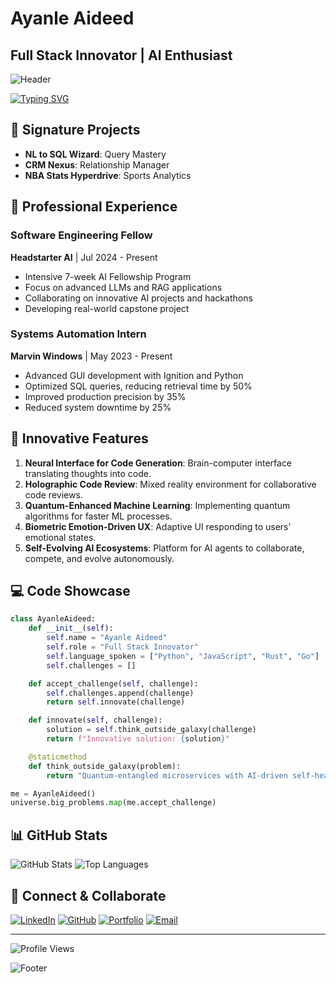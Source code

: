 # Ayanle Aideed

## Full Stack Innovator | AI Enthusiast

![Header](https://capsule-render.vercel.app/api?type=waving&color=gradient&height=300&section=header&text=Ayanle%20Aideed&fontSize=90&animation=fadeIn&fontAlignY=38&desc=Full%20Stack%20Innovator%20%7C%20AI%20Enthusiast&descAlignY=51&descAlign=50)

[![Typing SVG](https://readme-typing-svg.demolab.com?font=Fira+Code&size=24&duration=3000&pause=1000&color=36BCF7FF&center=true&vCenter=true&width=600&lines=Software+Engineering+Fellow;Systems+Automation+Expert;AI+and+ML+Innovator)](https://git.io/typing-svg)

## 🚀 Signature Projects

- **NL to SQL Wizard**: Query Mastery
- **CRM Nexus**: Relationship Manager
- **NBA Stats Hyperdrive**: Sports Analytics

## 💼 Professional Experience

### Software Engineering Fellow
**Headstarter AI** | Jul 2024 - Present
- Intensive 7-week AI Fellowship Program
- Focus on advanced LLMs and RAG applications
- Collaborating on innovative AI projects and hackathons
- Developing real-world capstone project

### Systems Automation Intern
**Marvin Windows** | May 2023 - Present
- Advanced GUI development with Ignition and Python
- Optimized SQL queries, reducing retrieval time by 50%
- Improved production precision by 35%
- Reduced system downtime by 25%

## 🌟 Innovative Features

1. **Neural Interface for Code Generation**: Brain-computer interface translating thoughts into code.
2. **Holographic Code Review**: Mixed reality environment for collaborative code reviews.
3. **Quantum-Enhanced Machine Learning**: Implementing quantum algorithms for faster ML processes.
4. **Biometric Emotion-Driven UX**: Adaptive UI responding to users' emotional states.
5. **Self-Evolving AI Ecosystems**: Platform for AI agents to collaborate, compete, and evolve autonomously.

## 💻 Code Showcase

```python
class AyanleAideed:
    def __init__(self):
        self.name = "Ayanle Aideed"
        self.role = "Full Stack Innovator"
        self.language_spoken = ["Python", "JavaScript", "Rust", "Go"]
        self.challenges = []

    def accept_challenge(self, challenge):
        self.challenges.append(challenge)
        return self.innovate(challenge)

    def innovate(self, challenge):
        solution = self.think_outside_galaxy(challenge)
        return f"Innovative solution: {solution}"

    @staticmethod
    def think_outside_galaxy(problem):
        return "Quantum-entangled microservices with AI-driven self-healing capabilities"

me = AyanleAideed()
universe.big_problems.map(me.accept_challenge)
```

## 📊 GitHub Stats

![GitHub Stats](https://github-readme-stats.vercel.app/api?username=ayanleaideed&show_icons=true&theme=radical&count_private=true)
![Top Languages](https://github-readme-stats.vercel.app/api/top-langs/?username=ayanleaideed&layout=compact&theme=radical)

## 🔗 Connect & Collaborate

[![LinkedIn](https://img.shields.io/badge/LinkedIn-0077B5?style=for-the-badge&logo=linkedin&logoColor=white)](https://www.linkedin.com/in/ayanle-aideed/)
[![GitHub](https://img.shields.io/badge/GitHub-100000?style=for-the-badge&logo=github&logoColor=white)](https://github.com/ayanleaideed)
[![Portfolio](https://img.shields.io/badge/Portfolio-FF7139?style=for-the-badge&logo=Firefox-Browser&logoColor=white)](https://ayanleaideed.com)
[![Email](https://img.shields.io/badge/Email-D14836?style=for-the-badge&logo=gmail&logoColor=white)](mailto:ayanle.aideed@example.com)

---

![Profile Views](https://komarev.com/ghpvc/?username=ayanleaideed&color=blueviolet&style=for-the-badge)

![Footer](https://capsule-render.vercel.app/api?type=waving&color=gradient&height=100&section=footer)
